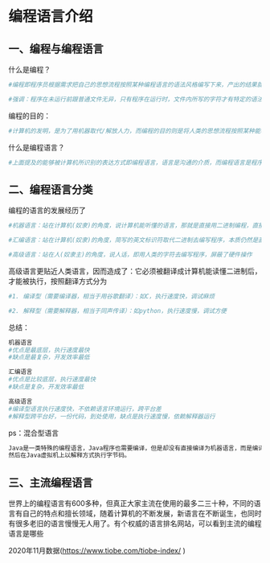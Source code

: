 # 编程语言介绍

## 一、编程与编程语言

什么是编程？

```python
#编程即程序员根据需求把自己的思想流程按照某种编程语言的语法风格编写下来，产出的结果就是包含一堆字符的文件。

#强调：程序在未运行前跟普通文件无异，只有程序在运行时，文件内所写的字符才有特定的语法意义　
```

编程的目的：

```python
#计算机的发明，是为了用机器取代/解放人力，而编程的目的则是将人类的思想流程按照某种能够被计算机识别的表达方式传递给计算机，从而达到让计算机能够像人脑/电脑一样自动执行的效果。
```

什么是编程语言？

```python
#上面提及的能够被计算机所识别的表达方式即编程语言，语言是沟通的介质，而编程语言是程序员与计算机沟通的介质。在编程的世界里，计算机更像是人的奴隶，人类编程的目的就命令奴隶去工作。
```



## 二、编程语言分类

  编程的语言的发展经历了

```python
#机器语言：站在计算机(奴隶)的角度，说计算机能听懂的语言，那就是直接用二进制编程，直接操作硬件；

#汇编语言：站在计算机(奴隶)的角度，简写的英文标识符取代二进制去编写程序，本质仍然是直接操作硬件；

#高级语言：站在人(奴隶主)的角度，说人话，即用人类的字符去编写程序，屏蔽了硬件操作
```

高级语言更贴近人类语言，因而造成了：它必须被翻译成计算机能读懂二进制后，才能被执行，按照翻译方式分为

```python
#1. 编译型（需要编译器，相当于用谷歌翻译）：如C，执行速度快，调试麻烦

#2. 解释型（需要解释器，相当于同声传译）：如python，执行速度慢，调试方便
```

总结：

```python
机器语言
#优点是最底层，执行速度最快
#缺点是最复杂，开发效率最低

汇编语言
#优点是比较底层，执行速度最快
#缺点是复杂，开发效率最低

高级语言
#编译型语言执行速度快，不依赖语言环境运行，跨平台差
#解释型跨平台好，一份代码，到处使用，缺点是执行速度慢，依赖解释器运行
```

ps：混合型语言
```python
Java是一类特殊的编程语言，Java程序也需要编译，但是却没有直接编译为机器语言，而是编译为字节码，
然后在Java虚拟机上以解释方式执行字节码。
```



## 三、主流编程语言

世界上的编程语言有600多种，但真正大家主流在使用的最多二三十种，不同的语言有自己的特点和擅长领域，随着计算机的不断发展，新语言在不断诞生，也同时有很多老旧的语言慢慢无人用了。有个权威的语言排名网站，可以看到主流的编程语言是哪些

2020年11月数据(https://www.tiobe.com/tiobe-index/ )


